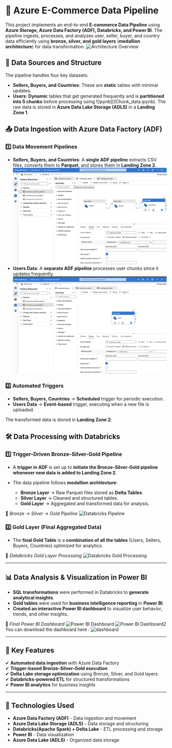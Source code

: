 # 🚀 Azure E-Commerce Data Pipeline

This project implements an end-to-end **E-commerce Data Pipeline** using **Azure Storage, Azure Data Factory (ADF), Databricks, and Power BI**. The pipeline ingests, processes, and analyzes user, seller, buyer, and country data efficiently using **bronze, silver, and gold layers** (**medallion architecture**) for data transformation. 
![Architecture Overview](resources/archictecture.png)

## 📂 Data Sources and Structure

The pipeline handles four key datasets:

- **Sellers, Buyers, and Countries**: These are **static** tables with minimal updates.
- **Users**: **Dynamic** tables that get generated frequently and is **partitioned into 5 chunks** before processing using ![ipynb][(Chunk_data.ipynb).
The raw data is stored in **Azure Data Lake Storage (ADLS)** in a **Landing Zone 1**.

## 📤 Data Ingestion with Azure Data Factory (ADF)

### 1️⃣ **Data Movement Pipelines**
- **Sellers, Buyers, and Countries**: A **single ADF pipeline** extracts CSV files, converts them to **Parquet**, and stores them in **Landing Zone 2**.
![ADF Pipelines1](resources/ADF1.jpeg)
- **Users Data**: A **separate ADF pipeline** processes user chunks since it updates frequently.
![ADF Pipelines2](resources/ADF2.jpeg)

### 2️⃣ **Automated Triggers**
- **Sellers, Buyers, Countries** → **Scheduled** trigger for periodic execution.
- **Users Data** → **Event-based** trigger, executing when a new file is uploaded.

The transformed data is stored in **Landing Zone 2**:

## 🛠 Data Processing with Databricks

### 1️⃣ **Trigger-Driven Bronze-Silver-Gold Pipeline**
- A **trigger in ADF** is set up to **initiate the Bronze-Silver-Gold pipeline whenever new data is added to Landing Zone 2**.
- The data pipeline follows **medallion architecture**:

  - **Bronze Layer** → Raw Parquet files stored as **Delta Tables**.
  - **Silver Layer** → Cleaned and structured tables.
  - **Gold Layer** → Aggregated and transformed data for analysis.

🔹 *Bronze → Silver → Gold Pipeline*
![Databricks Pipeline](ADF4.png)

### 2️⃣ **Gold Layer (Final Aggregated Data)**
- The **final Gold Table** is a **combination of all the tables** (Users, Sellers, Buyers, Countries) optimized for analytics.

🔹 *Databricks Gold Layer Processing*
![Databricks Gold Processing](AZ1.jpeg)

---

## 📊 Data Analysis & Visualization in Power BI

- **SQL transformations** were performed in Databricks to **generate analytical insights**.
- **Gold tables** were used for **business intelligence reporting** in **Power BI**.
- **Created an interactive Power BI dashboard** to visualize user behavior, trends, and other insights.

🔹 *Final Power BI Dashboard*
![Power BI Dashboard](Ecommerce_d.jpeg)
![Power BI Dashboard2](ecommerce_d2.jpeg)
You can download the dashboard here : ![dashboard](ecommerce.pbix)


---

## 🎯 Key Features
✔ **Automated data ingestion** with Azure Data Factory  
✔ **Trigger-based Bronze-Silver-Gold execution**  
✔ **Delta Lake storage optimization** using Bronze, Silver, and Gold layers  
✔ **Databricks-powered ETL** for structured transformations  
✔ **Power BI analytics** for business insights  

---

## 🚀 Technologies Used
- **Azure Data Factory (ADF)** - Data ingestion and movement  
- **Azure Data Lake Storage (ADLS)** - Data storage and structuring  
- **Databricks(Apache Spark) + Delta Lake** - ETL processing and storage  
- **Power BI** - Data visualization
- **Azure Data Lake (ADLS)** - Organized data storage

